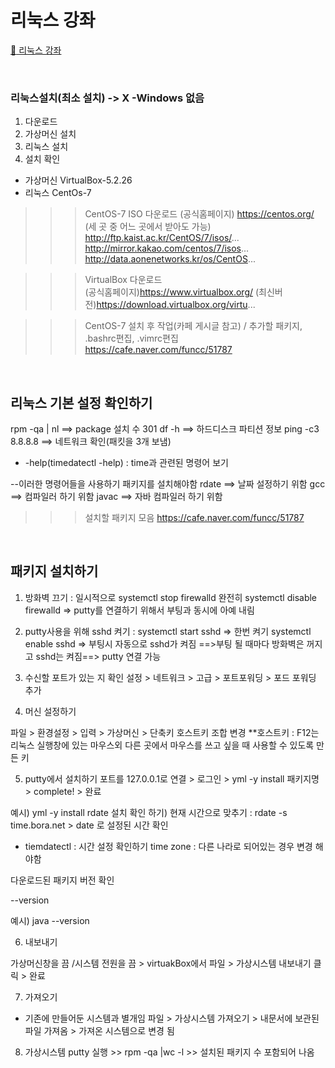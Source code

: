 # 리눅스 강좌
[:link: 리눅스 강좌 ](https://youtu.be/uRZr35xIBqg) 


<br>


### 리눅스설치(최소 설치) -> X -Windows 없음 

1) 다운로드 
2) 가상머신 설치 
3) 리눅스 설치
4) 설치 확인 

- 가상머신  VirtualBox-5.2.26
- 리눅스 CentOs-7

>>>  CentOS-7 ISO 다운로드 
(공식홈페이지) https://centos.org/
(세 곳 중 어느 곳에서 받아도 가능) http://ftp.kaist.ac.kr/CentOS/7/isos/...
                                 http://mirror.kakao.com/centos/7/isos...
                                 http://data.aonenetworks.kr/os/CentOS...


>>> VirtualBox 다운로드  
(공식홈페이지)https://www.virtualbox.org/
(최신버전)https://download.virtualbox.org/virtu...


>>> CentOS-7 설치 후 작업(카페 게시글 참고) / 추가할 패키지, .bashrc편집,  .vimrc편집
https://cafe.naver.com/funcc/51787


<br>



## 리눅스 기본 설정 확인하기 
rpm -qa | nl  ==> package 설치 수 301
df -h  ==> 하드디스크 파티션 정보
ping -c3 8.8.8.8 ==> 네트워크 확인(패킷을 3개 보냄)

* -help(timedatectl -help) : time과 관련된 명령어 보기 

--이러한 명령어들을 사용하기 패키지를 설치해야함 
rdate  ==> 날짜 설정하기 위함
gcc ==> 컴파일러 하기 위함 
javac ==> 자바 컴파일러 하기 위함 

>>> 설치할 패키지 모음 https://cafe.naver.com/funcc/51787


<br>


## 패키지 설치하기

1) 방화벽 끄기  : 일시적으로 systemctl stop firewalld
                 완전히 systemctl disable firewalld  =>  putty를 연결하기 위해서 부팅과 동시에 아예 내림 

2) putty사용을 위해 sshd 켜기 : systemctl start sshd  => 한번 켜기 
                               systemctl enable sshd  => 부팅시 자동으로 sshd가 켜짐
==>부팅 될 때마다 방화벽은 꺼지고 sshd는 켜짐==> putty 연결 가능                          

3) 수신할 포트가 있는 지 확인
설정 > 네트워크 > 고급 > 포트포워딩 > 포드 포워딩 추가 

4) 머신 설정하기

파일 > 환경설정 > 입력 > 가상머신 > 단축키 호스트키 조합 변경 
**호스트키 : F12는 리눅스 실행창에 있는 마우스외 다른 곳에서 마우스를 쓰고 싶을 때 사용할 수 있도록 만든 키

5) putty에서 설치하기 
포트를 127.0.0.1로 연결 > 로그인 > yml -y install 패키지명 > complete! > 완료 

예시) yml -y install rdate
설치 확인 하기) 현재 시간으로 맞추기 : rdate -s time.bora.net > date 로 설정된 시간 확인 
- tiemdatectl : 시간 설정 확인하기 
time zone : 다른 나라로 되어있는 경우 변경 해야함 

다운로드된 패키지 버전 확인

--version

예시) java --version

6) 내보내기

가상머신창을 끔 /시스템 전원을 끔 > virtuakBox에서 파일 > 가상시스템 내보내기 클릭 > 완료

7) 가져오기 
* 기존에 만들어둔 시스템과 별개임 
파일 > 가상시스템 가져오기 > 내문서에 보관된 파일 가져옴 > 가져온 시스템으로 변경 됨 


8) 가상시스템 
putty 실행 >> rpm -qa |wc -l >> 설치된 패키지 수 포함되어 나옴



``` 